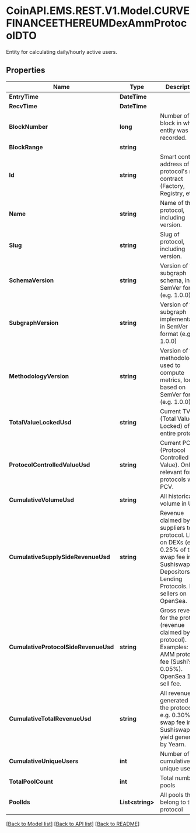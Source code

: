 # CoinAPI.EMS.REST.V1.Model.CURVEFINANCEETHEREUMDexAmmProtocolDTO
Entity for calculating daily/hourly active users.

## Properties

Name | Type | Description | Notes
------------ | ------------- | ------------- | -------------
**EntryTime** | **DateTime** |  | [optional] 
**RecvTime** | **DateTime** |  | [optional] 
**BlockNumber** | **long** | Number of block in which entity was recorded. | [optional] 
**BlockRange** | **string** |  | [optional] 
**Id** | **string** | Smart contract address of the protocol&#39;s main contract (Factory, Registry, etc) | [optional] 
**Name** | **string** | Name of the protocol, including version. | [optional] 
**Slug** | **string** | Slug of protocol, including version. | [optional] 
**SchemaVersion** | **string** | Version of the subgraph schema, in SemVer format (e.g. 1.0.0) | [optional] 
**SubgraphVersion** | **string** | Version of the subgraph implementation, in SemVer format (e.g. 1.0.0) | [optional] 
**MethodologyVersion** | **string** | Version of the methodology used to compute metrics, loosely based on SemVer format (e.g. 1.0.0) | [optional] 
**TotalValueLockedUsd** | **string** | Current TVL (Total Value Locked) of the entire protocol | [optional] 
**ProtocolControlledValueUsd** | **string** | Current PCV (Protocol Controlled Value). Only relevant for protocols with PCV. | [optional] 
**CumulativeVolumeUsd** | **string** | All historical volume in USD | [optional] 
**CumulativeSupplySideRevenueUsd** | **string** | Revenue claimed by suppliers to the protocol. LPs on DEXs (e.g. 0.25% of the swap fee in Sushiswap). Depositors on Lending Protocols. NFT sellers on OpenSea. | [optional] 
**CumulativeProtocolSideRevenueUsd** | **string** | Gross revenue for the protocol (revenue claimed by protocol). Examples: AMM protocol fee (Sushi’s 0.05%). OpenSea 10% sell fee. | [optional] 
**CumulativeTotalRevenueUsd** | **string** | All revenue generated by the protocol. e.g. 0.30% of swap fee in Sushiswap, all yield generated by Yearn. | [optional] 
**CumulativeUniqueUsers** | **int** | Number of cumulative unique users | [optional] 
**TotalPoolCount** | **int** | Total number of pools | [optional] 
**PoolIds** | **List&lt;string&gt;** | All pools that belong to this protocol | [optional] 

[[Back to Model list]](../README.md#documentation-for-models) [[Back to API list]](../README.md#documentation-for-api-endpoints) [[Back to README]](../README.md)

